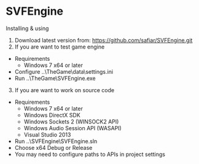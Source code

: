 # SVFEngine

Installing & using

1. Download latest version from: https://github.com/safiar/SVFEngine.git
2. If you are want to test game engine
 - Requirements 
   - Windows 7 x64 or later
 - Configure ..\TheGame\data\settings.ini
 - Run ..\TheGame\SVFEngine.exe
3. If you are want to work on source code
 - Requirements 
   - Windows 7 x64 or later
   - Windows DirectX SDK
   - Windows Sockets 2 (WINSOCK2 API)
   - Windows Audio Session API (WASAPI)
   - Visual Studio 2013
 - Run ..\SVFEngine\SVFEngine.sln
 - Choose x64 Debug or Release 
 - You may need to configure paths to APIs in project settings
 